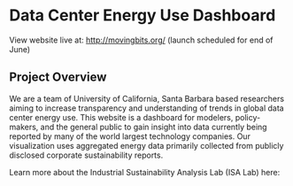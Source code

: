 # Data Center Energy Use Dashboard

View website live at: http://movingbits.org/ (launch scheduled for end of June)

## Project Overview

We are a team of University of California, Santa Barbara based researchers aiming to increase transparency and understanding of trends in global data center energy use. This website is a dashboard for modelers, policy-makers, and the general public to gain insight into data currently being reported by many of the world largest technology companies. Our visualization uses aggregated energy data primarily collected from publicly disclosed corporate sustainability reports.

Learn more about the Industrial Sustainability Analysis Lab (ISA Lab) here: 
